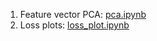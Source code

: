 1. Feature vector PCA: [pca.ipynb](./jinny/pca.ipynb)
2. Loss plots: [loss_plot.ipynb](./jinny/loss_plot.ipynb)